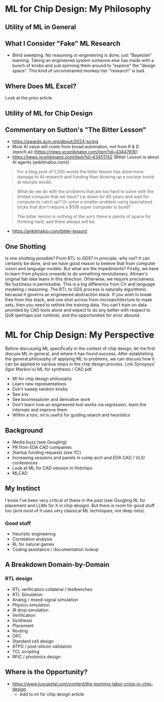 # ML for Chip Design: My Philosophy

## Utility of ML in General

## What I Consider "Fake" ML Research

- Blind sweeping. No reasoning or engineering is done, just "Bayesian" learning. Taking an engineered system someone else has made with a bunch of knobs and just spinning them around to "explore" the "design space". This kind of unconstrained monkey-tier "research" is bad.

## Where Does ML Excel?

Look at the prior article.

## Utility of ML for Chip Design

## Commentary on Sutton's "The Bitter Lesson"

- https://awards.acm.org/about/2024-turing
- Most AI value will come from broad automation, not from R & D (epoch.ai) (https://news.ycombinator.com/item?id=43447616)
- https://news.ycombinator.com/item?id=43451742 (Bitter Lesson is about AI agents (ankitmaloo.com))

> For a blog post of 1,200 words the bitter lesson has done more damage to AI research and funding than blowing up a nuclear bomb at neurips would.

> What do we do with the problems that are too hard to solve with the limited compute that we have? Lie down for 80 years and wait for compute to catch up? Or solve a smaller problem using specialized tricks that don't require a $10B super computer to build?
>
> The bitter lesson is nothing of the sort, there is plenty of space for thinking hard, and there always will be.

- https://ankitmaloo.com/bitter-lesson/

## One Shotting

Is one shotting possible? From RTL to GDS? In principle, why not? It can certainly be done, and we have good reason to believe that from computer vision and language models.
But what are the impediments? Firstly, we have to learn from physics onwards to do something revolutionary. Altman's original fab idea leans in this direction.
Otherwise, we require preciseness. No fuzziness is permissible. This is a big difference from CV and language modeling / reasoning. The RTL to GDS process is naturally algorithmic because it governs an engineered abstraction stack. If you wish to break free from this stack, and one shot across from microarchitecture to mask sets, then you need to rethink the training data. You can't train on data provided by CAD tools alone and expect to do any better with respect to QoR (perhaps just runtime), and the opportunities for error abound.

# ML for Chip Design: My Perspective

Before discussing ML specifically in the context of chip design, let me first discuss ML in general, and where it has found success.
After establishing the general philosophy of applying ML to problems, we can discuss how it can be applied to various steps in the chip design process.
Link Synopsys' (Igor Markov's) ML for synthesis / CAD pdf.

- Ml for chip design philosophy
- Learn new representations
- Don't sweep random knobs
- See sns
- See boomexplorer and derivative work
- Don't learn how an engineered tool works via regression, learn the internals and improve them
- Within a tool, ml is useful for guiding search and heuristics

## Background

- Media buzz (see Googling)
- PR from EDA CAD companies
- Startup funding requests (see YC)
- Increasing sessions and panels in comp arch and EDA CAD / VLSI conferences
- Look at ML for CAD session in Hotchips
- MLCAD

## My Instinct

I know I've been very critical of these in the past (see Googling RL for placement and LLMs for X in chip design).
But there is room for good stuff too (and most of it uses very classical ML techniques, not deep nets).

### Good stuff

- Heuristic engineering
- Correlation analysis
- RL for natural games
- Coding assistance / documentation lookup

## A Breakdown Domain-by-Domain

### RTL design

- RTL verification collateral / testbenches
- RTL Simulation
- Analog / mixed-signal simulation
- Physics simulation
- IR drop simulation
- Verification
- Synthesis
- Placement
- Routing
- OPC
- Standard cell design
- ATPG / post-silicon validation
- TCL scripting
- RFIC / photonics design

## Where is the Opportunity?

- https://www.luxcapital.com/content/the-looming-labor-crisis-in-chip-design
  - Add to ml for chip design article
